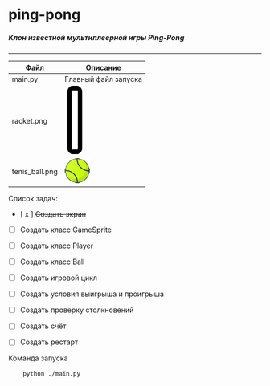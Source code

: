# ping-pong


##### Клон известной мультиплеерной игры Ping-Pong
---

| Файл | Описание |
|----- | -------- |
| main.py | Главный файл запуска |
| racket.png | ![Картинка](racket.png "Спрайт ракетки") |
| tenis_ball.png | ![Картинка](tenis_ball.png "Спрайт ракетки") |


Список задач:
- [ x ] ~~Создать экран~~
- [ ] Создать класс GameSprite
- [ ] Создать класс Player
- [ ] Создать класс Ball
- [ ] Создать игровой цикл
- [ ] Создать условия выигрыша и проигрыша
- [ ] Создать проверку столкновений
- [ ] Создать счёт
- [ ] Создать рестарт


Команда запуска
```bash
    python ./main.py
```